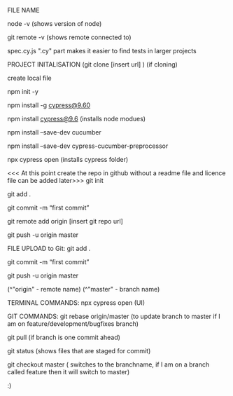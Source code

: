 
FILE NAME

node -v
(shows version of node)

git remote -v
(shows remote connected to)

spec.cy.js
".cy" part makes it easier to find tests in larger projects

PROJECT INITALISATION
(git clone [insert url] ) (if cloning)

create local file

npm init -y

npm install -g cypress@9.60

npm install cypress@9.6 (installs node modues)

npm install –save-dev cucumber

npm install –save-dev cypress-cucumber-preprocessor

npx cypress open (installs cypress folder)

<<< At this point create the repo in github without a readme file and licence file can be added later>>>
git init

git add .

git commit -m “first commit”

git remote add origin [insert git repo url]

git push -u origin master

FILE UPLOAD to Git:
git add .

git commit -m “first commit”

git push -u origin master

(^"origin" - remote name)
(^"master" - branch name)

TERMINAL COMMANDS:
npx cypress open (UI)

GIT COMMANDS:
git rebase origin/master 
    (to update branch to master if I am on feature/development/bugfixes branch)

git pull
    (if branch is one commit ahead)

git status
 (shows files that are staged for commit)

 git checkout master
    ( switches to the branchname, if I am on a branch called feature then it will switch to master)

:)